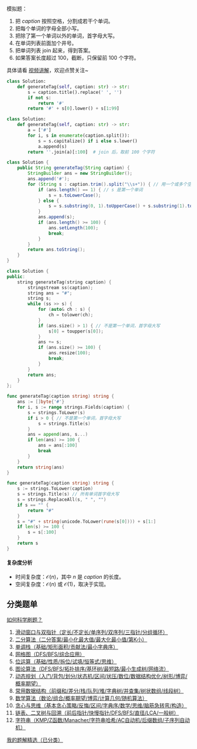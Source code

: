 模拟题：

1. 把 $\textit{caption}$ 按照空格，分割成若干个单词。
2. 把每个单词的字母全部小写。
3. 把除了第一个单词以外的单词，首字母大写。
4. 在单词列表前面加个井号。
5. 把单词列表 join 起来，得到答案。
6. 如果答案长度超过 $100$，截断，只保留前 $100$ 个字符。

具体请看 [视频讲解](https://www.bilibili.com/video/BV1qsMxz6EEd/)，欢迎点赞关注~

```py [sol-Python3]
class Solution:
    def generateTag(self, caption: str) -> str:
        s = caption.title().replace(' ', '')
        if not s:
            return '#'
        return '#' + s[0].lower() + s[1:99]
```

```py [sol-Python3 写法二]
class Solution:
    def generateTag(self, caption: str) -> str:
        a = ['#']
        for i, s in enumerate(caption.split()):
            s = s.capitalize() if i else s.lower()
            a.append(s)
        return ''.join(a)[:100]  # join 后，取前 100 个字符
```

```java [sol-Java]
class Solution {
    public String generateTag(String caption) {
        StringBuilder ans = new StringBuilder();
        ans.append('#');
        for (String s : caption.trim().split("\\s+")) { // 用一个或多个空格分隔 caption
            if (ans.length() == 1) { // s 是第一个单词
                s = s.toLowerCase();
            } else {
                s = s.substring(0, 1).toUpperCase() + s.substring(1).toLowerCase();
            }
            ans.append(s);
            if (ans.length() >= 100) {
                ans.setLength(100);
                break;
            }
        }
        return ans.toString();
    }
}
```

```cpp [sol-C++]
class Solution {
public:
    string generateTag(string caption) {
        stringstream ss(caption);
        string ans = "#";
        string s;
        while (ss >> s) {
            for (auto& ch : s) {
                ch = tolower(ch);
            }
            if (ans.size() > 1) { // 不是第一个单词，首字母大写
                s[0] = toupper(s[0]);
            }
            ans += s;
            if (ans.size() >= 100) {
                ans.resize(100);
                break;
            }
        }
        return ans;
    }
};
```

```go [sol-Go]
func generateTag(caption string) string {
	ans := []byte{'#'}
	for i, s := range strings.Fields(caption) {
		s = strings.ToLower(s)
		if i > 0 { // 不是第一个单词，首字母大写
			s = strings.Title(s)
		}
		ans = append(ans, s...)
		if len(ans) >= 100 {
			ans = ans[:100]
			break
		}
	}
	return string(ans)
}
```

```go [sol-Go 写法二]
func generateTag(caption string) string {
	s := strings.ToLower(caption)
	s = strings.Title(s) // 所有单词首字母大写
	s = strings.ReplaceAll(s, " ", "")
	if s == "" {
		return "#"
	}
	s = "#" + string(unicode.ToLower(rune(s[0]))) + s[1:]
	if len(s) >= 100 {
		s = s[:100]
	}
	return s
}
```

#### 复杂度分析

- 时间复杂度：$\mathcal{O}(n)$，其中 $n$ 是 $\textit{caption}$ 的长度。
- 空间复杂度：$\mathcal{O}(n)$ 或 $\mathcal{O}(1)$，取决于实现。

## 分类题单

[如何科学刷题？](https://leetcode.cn/circle/discuss/RvFUtj/)

1. [滑动窗口与双指针（定长/不定长/单序列/双序列/三指针/分组循环）](https://leetcode.cn/circle/discuss/0viNMK/)
2. [二分算法（二分答案/最小化最大值/最大化最小值/第K小）](https://leetcode.cn/circle/discuss/SqopEo/)
3. [单调栈（基础/矩形面积/贡献法/最小字典序）](https://leetcode.cn/circle/discuss/9oZFK9/)
4. [网格图（DFS/BFS/综合应用）](https://leetcode.cn/circle/discuss/YiXPXW/)
5. [位运算（基础/性质/拆位/试填/恒等式/思维）](https://leetcode.cn/circle/discuss/dHn9Vk/)
6. [图论算法（DFS/BFS/拓扑排序/基环树/最短路/最小生成树/网络流）](https://leetcode.cn/circle/discuss/01LUak/)
7. [动态规划（入门/背包/划分/状态机/区间/状压/数位/数据结构优化/树形/博弈/概率期望）](https://leetcode.cn/circle/discuss/tXLS3i/)
8. [常用数据结构（前缀和/差分/栈/队列/堆/字典树/并查集/树状数组/线段树）](https://leetcode.cn/circle/discuss/mOr1u6/)
9. [数学算法（数论/组合/概率期望/博弈/计算几何/随机算法）](https://leetcode.cn/circle/discuss/IYT3ss/)
10. [贪心与思维（基本贪心策略/反悔/区间/字典序/数学/思维/脑筋急转弯/构造）](https://leetcode.cn/circle/discuss/g6KTKL/)
11. [链表、二叉树与回溯（前后指针/快慢指针/DFS/BFS/直径/LCA/一般树）](https://leetcode.cn/circle/discuss/K0n2gO/)
12. [字符串（KMP/Z函数/Manacher/字符串哈希/AC自动机/后缀数组/子序列自动机）](https://leetcode.cn/circle/discuss/SJFwQI/)

[我的题解精选（已分类）](https://github.com/EndlessCheng/codeforces-go/blob/master/leetcode/SOLUTIONS.md)
